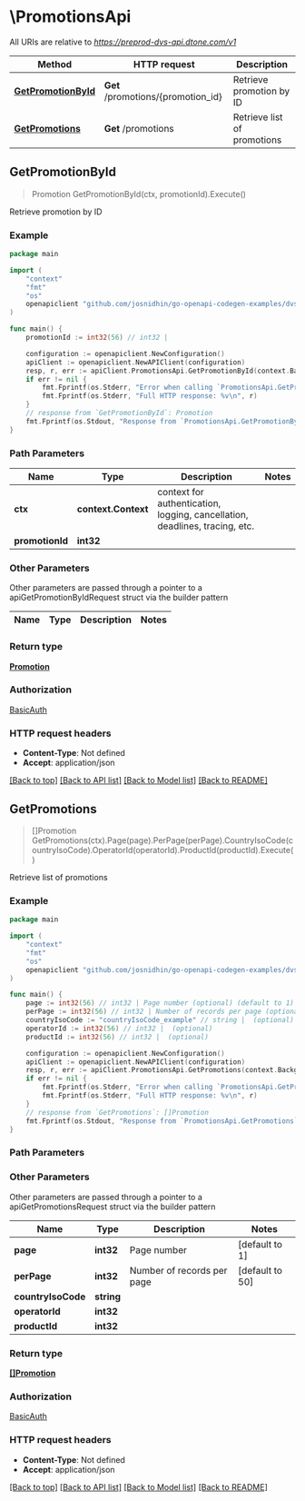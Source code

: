 # \PromotionsApi

All URIs are relative to *https://preprod-dvs-api.dtone.com/v1*

Method | HTTP request | Description
------------- | ------------- | -------------
[**GetPromotionById**](PromotionsApi.md#GetPromotionById) | **Get** /promotions/{promotion_id} | Retrieve promotion by ID
[**GetPromotions**](PromotionsApi.md#GetPromotions) | **Get** /promotions | Retrieve list of promotions



## GetPromotionById

> Promotion GetPromotionById(ctx, promotionId).Execute()

Retrieve promotion by ID

### Example

```go
package main

import (
    "context"
    "fmt"
    "os"
    openapiclient "github.com/josnidhin/go-openapi-codegen-examples/dvsclient/dvsapi"
)

func main() {
    promotionId := int32(56) // int32 | 

    configuration := openapiclient.NewConfiguration()
    apiClient := openapiclient.NewAPIClient(configuration)
    resp, r, err := apiClient.PromotionsApi.GetPromotionById(context.Background(), promotionId).Execute()
    if err != nil {
        fmt.Fprintf(os.Stderr, "Error when calling `PromotionsApi.GetPromotionById``: %v\n", err)
        fmt.Fprintf(os.Stderr, "Full HTTP response: %v\n", r)
    }
    // response from `GetPromotionById`: Promotion
    fmt.Fprintf(os.Stdout, "Response from `PromotionsApi.GetPromotionById`: %v\n", resp)
}
```

### Path Parameters


Name | Type | Description  | Notes
------------- | ------------- | ------------- | -------------
**ctx** | **context.Context** | context for authentication, logging, cancellation, deadlines, tracing, etc.
**promotionId** | **int32** |  | 

### Other Parameters

Other parameters are passed through a pointer to a apiGetPromotionByIdRequest struct via the builder pattern


Name | Type | Description  | Notes
------------- | ------------- | ------------- | -------------


### Return type

[**Promotion**](Promotion.md)

### Authorization

[BasicAuth](../README.md#BasicAuth)

### HTTP request headers

- **Content-Type**: Not defined
- **Accept**: application/json

[[Back to top]](#) [[Back to API list]](../README.md#documentation-for-api-endpoints)
[[Back to Model list]](../README.md#documentation-for-models)
[[Back to README]](../README.md)


## GetPromotions

> []Promotion GetPromotions(ctx).Page(page).PerPage(perPage).CountryIsoCode(countryIsoCode).OperatorId(operatorId).ProductId(productId).Execute()

Retrieve list of promotions

### Example

```go
package main

import (
    "context"
    "fmt"
    "os"
    openapiclient "github.com/josnidhin/go-openapi-codegen-examples/dvsclient/dvsapi"
)

func main() {
    page := int32(56) // int32 | Page number (optional) (default to 1)
    perPage := int32(56) // int32 | Number of records per page (optional) (default to 50)
    countryIsoCode := "countryIsoCode_example" // string |  (optional)
    operatorId := int32(56) // int32 |  (optional)
    productId := int32(56) // int32 |  (optional)

    configuration := openapiclient.NewConfiguration()
    apiClient := openapiclient.NewAPIClient(configuration)
    resp, r, err := apiClient.PromotionsApi.GetPromotions(context.Background()).Page(page).PerPage(perPage).CountryIsoCode(countryIsoCode).OperatorId(operatorId).ProductId(productId).Execute()
    if err != nil {
        fmt.Fprintf(os.Stderr, "Error when calling `PromotionsApi.GetPromotions``: %v\n", err)
        fmt.Fprintf(os.Stderr, "Full HTTP response: %v\n", r)
    }
    // response from `GetPromotions`: []Promotion
    fmt.Fprintf(os.Stdout, "Response from `PromotionsApi.GetPromotions`: %v\n", resp)
}
```

### Path Parameters



### Other Parameters

Other parameters are passed through a pointer to a apiGetPromotionsRequest struct via the builder pattern


Name | Type | Description  | Notes
------------- | ------------- | ------------- | -------------
 **page** | **int32** | Page number | [default to 1]
 **perPage** | **int32** | Number of records per page | [default to 50]
 **countryIsoCode** | **string** |  | 
 **operatorId** | **int32** |  | 
 **productId** | **int32** |  | 

### Return type

[**[]Promotion**](Promotion.md)

### Authorization

[BasicAuth](../README.md#BasicAuth)

### HTTP request headers

- **Content-Type**: Not defined
- **Accept**: application/json

[[Back to top]](#) [[Back to API list]](../README.md#documentation-for-api-endpoints)
[[Back to Model list]](../README.md#documentation-for-models)
[[Back to README]](../README.md)

